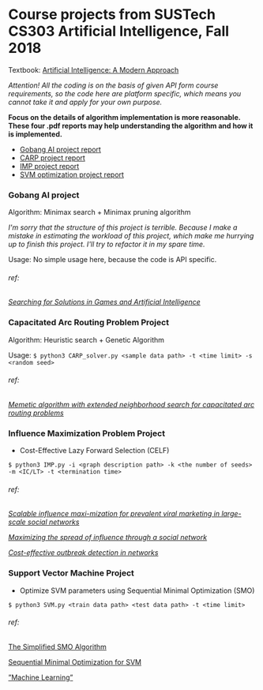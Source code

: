 # Course projects from SUSTech CS303 Artificial Intelligence, Fall 2018

Textbook: [Artificial Intelligence: A Modern Approach](http://aima.cs.berkeley.edu/)



*Attention! All the coding is on the basis of given API form course requirements, so the code here are platform specific, which means you cannot take it and apply for your own purpose.*

**Focus on the details of algorithm implementation is more reasonable. These four .pdf reports may help understanding the algorithm and how it is implemented.**

- [Gobang AI project report](https://github.com/zh-plus/AI-course-project/blob/master/Gobang.pdf)
- [CARP project report](https://github.com/zh-plus/AI-course-project/blob/master/CARP.pdf)
- [IMP project report](https://github.com/zh-plus/AI-course-project/blob/master/IMP.pdf)
- [SVM optimization project report](https://github.com/zh-plus/AI-course-project/blob/master/SVM.pdf)



### Gobang AI project

Algorithm: Minimax search + Minimax pruning algorithm

*I'm sorry that the structure of this project is terrible. Because I make a mistake in estimating the workload of this project, which make me hurrying up to finish this project. I'll try to refactor it in my spare time.*

Usage: No simple usage here, because the code is API specific.

###### ref:

[*Searching for Solutions in Games and Artificial Intelligence*](http://www.dphu.org/uploads/attachements/books/books_3721_0.pdf) 



### Capacitated Arc Routing Problem Project

Algorithm: Heuristic search + Genetic Algorithm

Usage: `$ python3 CARP_solver.py <sample data path> -t <time limit> -s <random seed> `

###### ref:

[*Memetic algorithm with extended neighborhood search for capacitated arc routing problems*](https://ieeexplore.ieee.org/document/5200351)



### Influence Maximization Problem Project

- Cost-Effective Lazy Forward Selection (CELF)

`$ python3 IMP.py -i <graph description path> -k <the number of seeds> -m <IC/LT> -t <termination time> `

###### ref:

[*Scalable influence maxi-mization for prevalent viral marketing in large-scale social networks*](https://www.microsoft.com/en-us/research/wp-content/uploads/2016/02/msr-tr-2010-2_v2.pdf)

[*Maximizing the spread of influence through a social network*](https://www.cs.cornell.edu/home/kleinber/kdd03-inf.pdf)

[*Cost-effective outbreak detection in networks*](https://www.cs.cmu.edu/~jure/pubs/detect-kdd07.pdf)



### Support Vector Machine Project

- Optimize SVM parameters using Sequential Minimal Optimization (SMO)

`$ python3 SVM.py <train data path> <test data path> -t <time limit>`

###### ref:

[The Simplified SMO Algorithm](http://cs229.stanford.edu/materials/smo.pdf)

[Sequential Minimal Optimization for SVM](ttp://web.cs.iastate.edu/honavar/smo-svm.pdf)

[ ”Machine Learning”](https://www.amazon.cn/dp/B01ARKEV1G)
